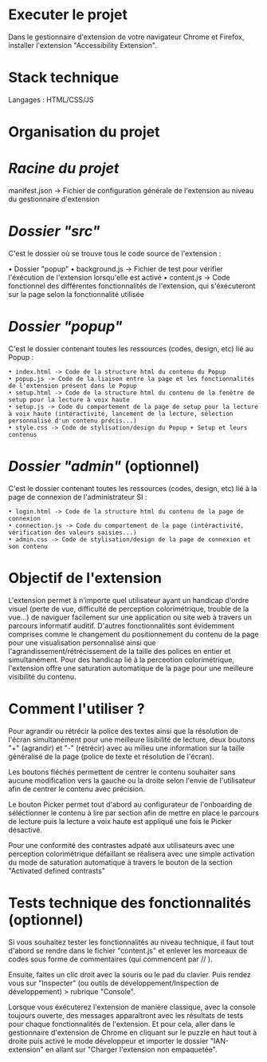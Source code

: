 # Executer le projet

Dans le gestionnaire d'extension de votre navigateur Chrome et Firefox, installer l'extension "Accessibility Extension".

# Stack technique

Langages : HTML/CSS/JS

# Organisation du projet

# _Racine du projet_

manifest.json -> Fichier de configuration générale de l'extension au niveau du gestionnaire d'extension

# _Dossier "src"_

C'est le dossier où se trouve tous le code source de l'extension :

• Dossier "popup"
• background.js -> Fichier de test pour vérifier l'éxécution de l'extension lorsqu'elle est activé
• content.js -> Code fonctionnel des différentes fonctionnalités de l'extension, qui s'éxécuteront sur la page selon la fonctionnalité utilisée

# _Dossier "popup"_

C'est le dossier contenant toutes les ressources (codes, design, etc) lié au Popup :

    • index.html -> Code de la structure html du contenu du Popup
    • popup.js -> Code de la liaison entre la page et les fonctionnalités de l'extension présent dans le Popup
    • setup.html -> Code de la structure html du contenu de la fenêtre de setup pour la lecture à voix haute
    • setup.js -> Code du comportement de la page de setup pour la lecture à voix haute (intéractivité, lancement de la lecture, sélection personnalisé d'un contenu précis...)
    • style.css -> Code de stylisation/design du Popup + Setup et leurs contenus

# _Dossier "admin"_ (optionnel)

C'est le dossier contenant toutes les ressources (codes, design, etc) lié à la page de connexion de l'administrateur SI :

    • login.html -> Code de la structure html du contenu de la page de connexion
    • connection.js -> Code du comportement de la page (intéractivité, vérification des valeurs saisies...)
    • admin.css -> Code de stylisation/design de la page de connexion et son contenu
    
# Objectif de l'extension

L'extension permet à n'importe quel utilisateur ayant un handicap d'ordre visuel (perte de vue, difficulté de perception colorimétrique, trouble de la vue...) de naviguer facilement sur une application ou site web à travers un parcours informatif auditif.
D'autres fonctionnalités sont évidemment comprises comme le changement du positionnement du contenu de la page pour une visualisation personnalisé ainsi que l'agrandissement/rétrécissement de la taille des polices en entier et simultanément. Pour des handicap lié à la perceotion colorimétrique, l'extension offre une saturation automatique de la page pour une meilleure visibilité du contenu.

# Comment l'utiliser ?

Pour agrandir ou rétrécir la police des textes ainsi que la résolution de l'écran simultanément pour une meilleure lisibilité de lecture, deux boutons "+" (agrandir) et "-" (rétrécir) avec au milieu une information sur la taille généralisé de la page (police de texte et résolution de l'écran).

Les boutons fléchés permettent de centrer le contenu souhaiter sans aucune modification vers la gauche ou la droite selon l'envie de l'utilisateur afin de centrer le contenu avec précision.

Le bouton Picker permet tout d'abord au configurateur de l'onboarding de séléctionner le contenu à lire par section afin de mettre en place le parcours de lecture puis la lecture a voix haute est appliqué une fois le Picker désactivé.

Pour une conformité des contrastes adpaté aux utilisateurs avec une perception colorimétrique défaillant se réalisera avec une simple activation du mode de saturation automatique à travers le bouton de la section "Activated defined contrasts"

# Tests technique des fonctionnalités (optionnel)

Si vous souhaitez tester les fonctionnalités au niveau technique, il faut tout d'abord se rendre dans le fichier "content.js" et enlever les morceaux de codes sous forme de commentaires (qui commencent par // ).

Ensuite, faites un clic droit avec la souris ou le pad du clavier. Puis rendez vous sur "Inspecter" (ou outils de développement/Inspection de développement) > rubrique "Console".

Lorsque vous éxécuterez l'extension de manière classique, avec la console toujours ouverte, des messages apparaîtront avec les résultats de tests pour chaque fonctionnalités de l'extension. Et pour cela, aller dans le gestionnaire d'extension de Chrome en cliquant sur le puzzle en haut tout à droite puis activé le mode développeur et importer le dossier "IAN-extension" en allant sur "Charger l'extension non empaquetée".